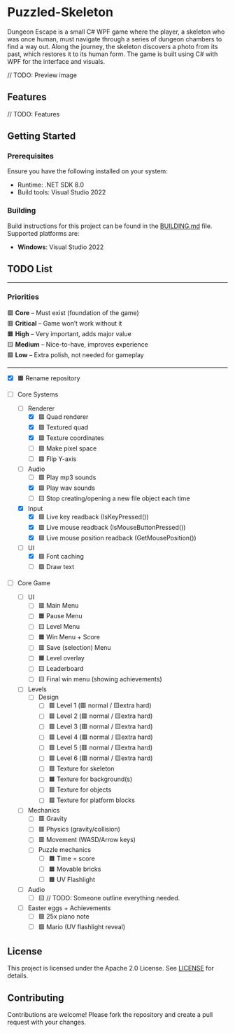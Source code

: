 # Puzzled-Skeleton

Dungeon Escape is a small C# WPF game where the player, a skeleton who was once human, must navigate through a series of dungeon chambers to find a way out. Along the journey, the skeleton discovers a photo from its past, which restores it to its human form. The game is built using C# with WPF for the interface and visuals.

// TODO: Preview image

## Features

// TODO: Features

## Getting Started

### Prerequisites

Ensure you have the following installed on your system:
- Runtime: .NET SDK 8.0
- Build tools: Visual Studio 2022

### Building

Build instructions for this project can be found in the [BUILDING.md](BUILDING.md) file. Supported platforms are:
- **Windows**: Visual Studio 2022

## TODO List

---
### Priorities
🟪 **Core** – Must exist (foundation of the game)<br>
🟥 **Critical** – Game won’t work without it<br>
🟧 **High** – Very important, adds major value<br>
🟨 **Medium** – Nice-to-have, improves experience<br>
🟩 **Low** – Extra polish, not needed for gameplay<br>

---

- [x] 🟧 Rename repository

- [ ] Core Systems
  - [ ] Renderer
    - [x] 🟪 Quad renderer
    - [x] 🟪 Textured quad
    - [x] 🟪 Texture coordinates
    - [ ] 🟪 Make pixel space
    - [ ] 🟪 Flip Y-axis
  - [ ] Audio
    - [ ] 🟩 Play mp3 sounds
    - [x] 🟪 Play wav sounds
    - [ ] 🟨 Stop creating/opening a new file object each time
  - [x] Input
    - [x] 🟪 Live key readback (IsKeyPressed())
    - [x] 🟪 Live mouse readback (IsMouseButtonPressed())
    - [x] 🟪 Live mouse position readback (GetMousePosition())
  - [ ] UI
    - [x] 🟪 Font caching
    - [ ] 🟪 Draw text

- [ ] Core Game
  - [ ] UI
    - [ ] 🟥 Main Menu
    - [ ] 🟧 Pause Menu
    - [ ] 🟨 Level Menu
    - [ ] 🟧 Win Menu + Score
    - [ ] 🟥 Save (selection) Menu
    - [ ] 🟧 Level overlay
    - [ ] 🟨 Leaderboard
    - [ ] 🟨 Final win menu (showing achievements)
  - [ ] Levels
    - [ ] Design
      - [ ] 🟥 Level 1 (🟥 normal / 🟨extra hard)
      - [ ] 🟥 Level 2 (🟥 normal / 🟨extra hard)
      - [ ] 🟥 Level 3 (🟥 normal / 🟨extra hard)
      - [ ] 🟥 Level 4 (🟥 normal / 🟨extra hard)
      - [ ] 🟥 Level 5 (🟥 normal / 🟨extra hard)
      - [ ] 🟥 Level 6 (🟥 normal / 🟨extra hard)
      - [ ] 🟥 Texture for skeleton
      - [ ] 🟧 Texture for background(s)
      - [ ] 🟥 Texture for objects
      - [ ] 🟥 Texture for platform blocks
  - [ ] Mechanics
    - [ ] 🟥 Gravity
    - [ ] 🟥 Physics (gravity/collision)
    - [ ] 🟥 Movement (WASD/Arrow keys)
    - [ ] Puzzle mechanics
      - [ ] 🟧 Time = score
      - [ ] 🟧 Movable bricks
      - [ ] 🟧 UV Flashlight
  - [ ] Audio
    - [ ] 🟨 // TODO: Someone outline everything needed.
  - [ ] Easter eggs + Achievements
    - [ ] 🟩 25x piano note
    - [ ] 🟩 Mario (UV flashlight reveal)

## License

This project is licensed under the Apache 2.0 License. See [LICENSE](LICENSE.txt) for details.

## Contributing

Contributions are welcome! Please fork the repository and create a pull request with your changes.
